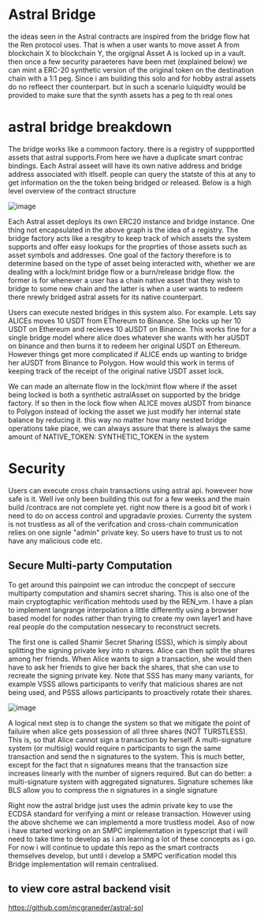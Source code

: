 # Astral Bridge
the ideas seen in the Astral contracts are inspired from the bridge flow hat the Ren protocol uses. That is when a user wants to move asset A from blockchain X to blockchain Y, the orgignal Asset A is locked up in a vault. then once a few security paraeteres have been met (explained below) we can mint a ERC-20 synthetic version of the original token on the destination chain with a 1:1 peg. Since i am building this solo and for hobby astral assets do no refleect ther counterpart. but in such a scenario luiquidty would be provided to make sure that the synth assets has a peg to th real ones

# astral bridge breakdown
The bridge works like a commoon factory. there is a registry of suppportted assets that astral supports.From here we have a duplicate smart contrac bindings. Each Astral asseet will have its own native address and bridge address associated with itlself. people can query the statste of this at any to get information on the the token being bridged or released. Below is a high level overview of the contract structure

![image](https://user-images.githubusercontent.com/40043037/226329758-69839eca-daaf-4220-aaa0-bdfd4ec58b52.png)

Each Astral asset deploys its own ERC20 instance and bridge instance. One thing not encapsulated in the above graph is the idea of a registry. The bridge factory acts like a resgitry to keep track of which assets the system supports and offer easy lookups for the proprties of those assets such as asset symbols and addresses. One goal of the factory therefore is to determine based on the type of asset being interacted with, whether we are dealing with a lock/mint bridge flow or a burn/release bridge flow. the former is for whenever a user has a chain native asset that they wish to bridge to some new chain and the latter is when a user wants to redeem there nrewly bridged astral assets for its native counterpart.

Users can execute nested bridges in this system also. For example. Lets say ALICEs moves 10 USDT from EThereum to Binance. She locks up her 10 USDT on Ethereum and recieves 10 aUSDT on Binance. This works fine for a single bridge model where alice does whatever she wants with her aUSDT on binance and then burns it to redeem her original USDT on Ethereum. However things get more complicated if ALICE ends up wanting to bridge her aUSDT from Binance to Polygon. How would this work in terms of keeping track of the receipt of the original native USDT asset lock.

We can made an alternate flow in the lock/mint flow where if the asset being locked is both a synthetic astralAsset on supported by the bridge factory. If so then in the lock flow when ALICE moves aUSDT from binance to Polygon instead of locking the asset we just modify her internal state balance by reducing it. this way no matter how many nested bridge operations take place, we can always assure that there is always the same amount of NATIVE_TOKEN: SYNTHETIC_TOKEN in the system

# Security
Users can execute cross chain transactions using astral api. howeveer how safe is it. Well ive only been building this out for a few weeks and the main build /contracs are not complete yet. right now there is a good bit of work i need to do on access control and upgradavle proxies. Currenty the system is not trustless as all of the verifcation and cross-chain communication relies on one signle "admin" private key. So users have to trust us to not have any malicious code etc. 

## Secure Multi-party Computation
To get around this painpoint we can introduc the concpept of seccure multiparty computation and shamirs secret sharing. This is also one of the main cryptogtaphic verification mehtods used by the REN_vm. I have a plan to implement langrange interpolation a little differently using a browser based model for nodes rather than trying to create my own layer1 and have real people do the computation nessecary to reconstruct secrets.

The first one is called Shamir Secret Sharing (SSS), which is simply about splitting the signing private key into n shares. Alice can then split the shares among her friends. When Alice wants to sign a transaction, she would then have to ask her friends to give her back the shares, that she can use to recreate the signing private key. Note that SSS has many many variants, for example VSSS allows participants to verify that malicious shares are not being used, and PSSS allows participants to proactively rotate their shares.

![image](https://user-images.githubusercontent.com/40043037/226336060-a47a6fff-67ab-4efc-82d5-b3660656f17e.png)

A logical next step is to change the system so that we mitigate the point of failuire when alice gets possession of all three shares (NOT TURSTLESS). This is, so that Alice cannot sign a transaction by herself. A multi-signature system (or multisig) would require n participants to sign the same transaction and send the n signatures to the system. This is much better, except for the fact that n signatures means that the transaction size increases linearly with the number of signers required.
But can do better: a multi-signature system with aggregated signatures. Signature schemes like BLS allow you to compress the n signatures in a single signature

Right now the astral bridge just uses the admin private key to use the ECDSA standard for verifying a mint or release transaction. However using the above shcheme we can implementd a more trustless model. Aso of now i have started working on an SMPC implementation in typescript that i will need to take time to develop as i am learning a lot of these concepts as i go. For now i will continue to update this repo as the smart contracts themselves develop, but until i develop a SMPC verification model this Bridge implementation will remain centralised.

## to view core astral backend visit
https://github.com/mcgraneder/astral-sol
